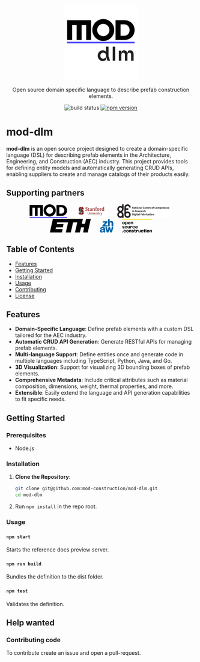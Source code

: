 <div align="center">
  <a href="https://mod.construction/docs/" target="_blank">
<img src="assets/mod-dlm-logo.png" alt="mod-dlm-logo" width="200"/>
  </a>

Open source domain specific language to describe prefab construction elements.


![build status](https://github.com/lukeautry/tsoa/actions/workflows/runTestsOnPush.yml/badge.svg)
[![npm version](https://img.shields.io/npm/v/tsoa/latest)](https://www.npmjs.com/package/tsoa)

</div>

# mod-dlm

**mod-dlm** is an open source project designed to create a domain-specific language (DSL) for describing prefab elements in the Architecture, Engineering, and Construction (AEC) industry. This project provides tools for defining entity models and automatically generating CRUD APIs, enabling suppliers to create and manage catalogs of their products easily.

## Supporting partners
<div align="center">
    <a href="https://mod.construction/" target="_blank" style="text-decoration: none;">
        <img src="assets/mod-logo.png" alt="mod-dlm-logo" height="36" style="margin: 0 10px"/>
    </a>
    <a href="https://cee.stanford.edu/" target="_blank" style="text-decoration: none;">
        <img src="assets/stanford-university-logo.png" alt="stanford" height="36" style="margin: 0 10px"/>
    </a>
    <a href="https://dfab.ch/" target="_blank" style="text-decoration: none;">
        <img src="assets/dfab_logo.png" alt="dfab logo" height="36" style="margin: 0 10px"/>
    </a>
    <a href="https://arch.ethz.ch/" target="_blank" style="text-decoration: none;">
        <img src="assets/eth_logo.png" alt="eth logo" height="36" style="margin: 0 10px"/>
    </a>
    <a href="https://www.zhaw.ch/" target="_blank" style="text-decoration: none;">
        <img src="assets/zhaw_logo.png" alt="zhaw logo" height="36" style="margin: 0 10px"/>
    </a>
    <a href="https://opensource.construction/" target="_blank" style="text-decoration: none;">
        <img src="assets/opensource_construction_logo.svg" alt="opensource.construction" height="36" style="margin: 0 10px"/>
    </a>
</div>

## Table of Contents
- [Features](#features)
- [Getting Started](#getting-started)
- [Installation](#tinstallation)
- [Usage](#usage)
- [Contributing](#contributing)
- [License](#license)

## Features
- **Domain-Specific Language**: Define prefab elements with a custom DSL tailored for the AEC industry.
- **Automatic CRUD API Generation**: Generate RESTful APIs for managing prefab elements.
- **Multi-language Support**: Define entities once and generate code in multiple languages including TypeScript, Python, Java, and Go.
- **3D Visualization**: Support for visualizing 3D bounding boxes of prefab elements.
- **Comprehensive Metadata**: Include critical attributes such as material composition, dimensions, weight, thermal properties, and more.
- **Extensible**: Easily extend the language and API generation capabilities to fit specific needs.

## Getting Started

### Prerequisites
- Node.js

### Installation
1. **Clone the Repository**:
   ```bash
   git clone git@github.com:mod-construction/mod-dlm.git
   cd mod-dlm
   ```
2. Run `npm install` in the repo root.

### Usage

#### `npm start`
Starts the reference docs preview server.

#### `npm run build`
Bundles the definition to the dist folder.

#### `npm test`
Validates the definition.

## Help wanted

### Contributing code

To contribute create an issue and open a pull-request.
